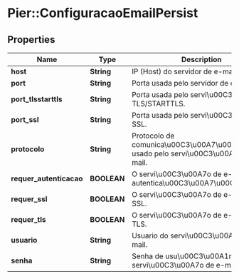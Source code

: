 # Pier::ConfiguracaoEmailPersist

## Properties
Name | Type | Description | Notes
------------ | ------------- | ------------- | -------------
**host** | **String** | IP (Host) do servidor de e-mail. | [optional] 
**port** | **String** | Porta usada pelo servidor de e-mail. | [optional] 
**port_tlsstarttls** | **String** | Porta usada pelo servi\u00C3\u00A7o TLS/STARTTLS. | [optional] 
**port_ssl** | **String** | Porta usada pelo servi\u00C3\u00A7o SSL. | [optional] 
**protocolo** | **String** | Protocolo de comunica\u00C3\u00A7\u00C3\u00A3o usado pelo servi\u00C3\u00A7o de e-mail. | [optional] 
**requer_autenticacao** | **BOOLEAN** | O servi\u00C3\u00A7o de e-mail requer autentica\u00C3\u00A7\u00C3\u00A3o. | [optional] 
**requer_ssl** | **BOOLEAN** | O servi\u00C3\u00A7o de e-mail requer SSL. | [optional] 
**requer_tls** | **BOOLEAN** | O servi\u00C3\u00A7o de e-mail requer TLS. | [optional] 
**usuario** | **String** | Usuario do servi\u00C3\u00A7o de e-mail. | [optional] 
**senha** | **String** | Senha de usu\u00C3\u00A1rio do servi\u00C3\u00A7o de e-mail. | [optional] 


